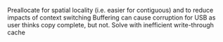 <!-- SPDX-License-Identifier: zlib-acknowledgement -->
Preallocate for spatial locality (i.e. easier for contiguous) and to reduce impacts of context switching
Buffering can cause corruption for USB as user thinks copy complete, but not. Solve with inefficient write-through cache 

